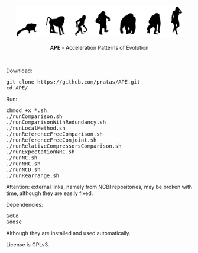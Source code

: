 <p align="center"><img src="imgs/logo.png"
alt="APE" height="84" border="0" /><br><br>
<b>APE</b> - Acceleration Patterns of Evolution</p>
<br>

Download:
<pre>
git clone https://github.com/pratas/APE.git
cd APE/
</pre>
Run:
<pre>
chmod +x *.sh
./runComparison.sh
./runComparisonWithRedundancy.sh
./runLocalMethod.sh
./runReferenceFreeComparison.sh
./runReferenceFreeConjoint.sh
./runRelativeCompressorsComparison.sh
./runExpectationNRC.sh
./runNC.sh
./runNRC.sh
./runNCD.sh
./runRearrange.sh
</pre>

Attention: external links, namely from NCBI repositories, may be broken with time, although they are easily fixed.

Dependencies:
<pre>
GeCo
Goose
</pre>
Although they are installed and used automatically.

License is GPLv3.

